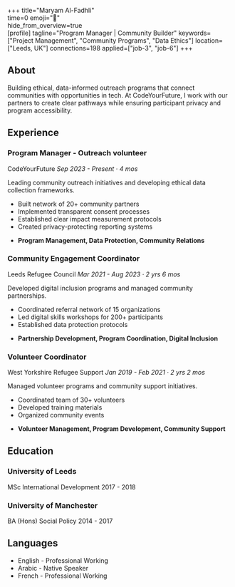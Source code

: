 +++ 
title="Maryam Al-Fadhli"  
time=0 
emoji="👤"  
hide_from_overview=true  
[profile] 
tagline="Program Manager | Community Builder" 
keywords=["Project Management", "Community Programs", "Data Ethics"] 
location=["Leeds, UK"] 
connections=198 
applied=["job-3", "job-6"] 
+++

## About

Building ethical, data-informed outreach programs that connect communities with opportunities in tech. At CodeYourFuture, I work with our partners to create clear pathways while ensuring participant privacy and program accessibility.

## Experience

### Program Manager - Outreach volunteer

CodeYourFuture
_Sep 2023 - Present · 4 mos_

Leading community outreach initiatives and developing ethical data collection frameworks.

- Built network of 20+ community partners
- Implemented transparent consent processes
- Established clear impact measurement protocols
- Created privacy-protecting reporting systems

* **Program Management, Data Protection, Community Relations**

### Community Engagement Coordinator

Leeds Refugee Council
_Mar 2021 - Aug 2023 · 2 yrs 6 mos_

Developed digital inclusion programs and managed community partnerships.

- Coordinated referral network of 15 organizations
- Led digital skills workshops for 200+ participants
- Established data protection protocols

* **Partnership Development, Program Coordination, Digital Inclusion**

### Volunteer Coordinator

West Yorkshire Refugee Support
_Jan 2019 - Feb 2021 · 2 yrs 2 mos_

Managed volunteer programs and community support initiatives.

- Coordinated team of 30+ volunteers
- Developed training materials
- Organized community events

* **Volunteer Management, Program Development, Community Support**

## Education

### University of Leeds

MSc International Development
2017 - 2018

### University of Manchester

BA (Hons) Social Policy
2014 - 2017

## Languages

- English - Professional Working
- Arabic - Native Speaker
- French - Professional Working
